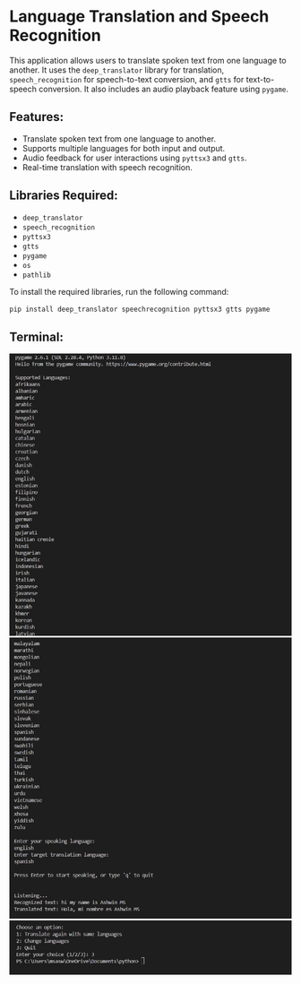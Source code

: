 # Language Translation and Speech Recognition 

This application allows users to translate spoken text from one language to another. It uses the `deep_translator` library for translation, `speech_recognition` for speech-to-text conversion, and `gtts` for text-to-speech conversion. It also includes an audio playback feature using `pygame`.

## Features:
- Translate spoken text from one language to another.
- Supports multiple languages for both input and output.
- Audio feedback for user interactions using `pyttsx3` and `gtts`.
- Real-time translation with speech recognition.

## Libraries Required:
- `deep_translator`
- `speech_recognition`
- `pyttsx3`
- `gtts`
- `pygame`
- `os`
- `pathlib`

To install the required libraries, run the following command:

```bash
pip install deep_translator speechrecognition pyttsx3 gtts pygame
```
## Terminal:
![run screen](https://raw.githubusercontent.com/aswinms926/Language_translator/refs/heads/main/Output/Screenshot%202025-01-13%20123812.png)
![run screen](https://raw.githubusercontent.com/aswinms926/Language_translator/refs/heads/main/Output/Screenshot%202025-01-13%20123750.png)
![run screen](https://raw.githubusercontent.com/aswinms926/Language_translator/refs/heads/main/Output/Screenshot%202025-01-13%20123922.png)

